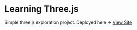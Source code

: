 # Learning Three.js

Simple three.js exploration project.
Deployed here -> [View Site](https://thevolcanomanishere.github.io/learn-threedee-portfolio/)
